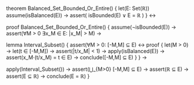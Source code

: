 theorem Balanced_Set_Bounded_Or_Entire() {
  let(E: Set(ℝ))
  assume(isBalanced(E)) →
  assert(
    isBounded(E) ∨ E = ℝ
  )
} ↔

proof Balanced_Set_Bounded_Or_Entire() {
  assume(¬isBounded(E)) →
  assert(∀M > 0 ∃x_M ∈ E: |x_M| > M) →
  
  lemma Interval_Subset() {
    assert(∀M > 0: [-M,M] ⊆ E) ↔
    proof {
      let(M > 0) →
      let(t ∈ [-M,M]) →
      assert(|t/x_M| < 1) →
      apply(isBalanced(E)) →
      assert(x_M·(t/x_M) = t ∈ E) →
      conclude([-M,M] ⊆ E)
    }
  } →

  apply(Interval_Subset()) →
  assert(⋃_{M>0} [-M,M] ⊆ E) →
  assert(ℝ ⊆ E) →
  assert(E ⊆ ℝ) →
  conclude(E = ℝ)
}